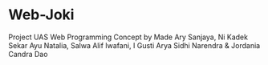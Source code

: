 # Web-Joki
Project UAS Web Programming Concept by Made Ary Sanjaya, Ni Kadek Sekar Ayu Natalia, Salwa Alif Iwafani, I Gusti Arya Sidhi Narendra &amp; Jordania Candra Dao
